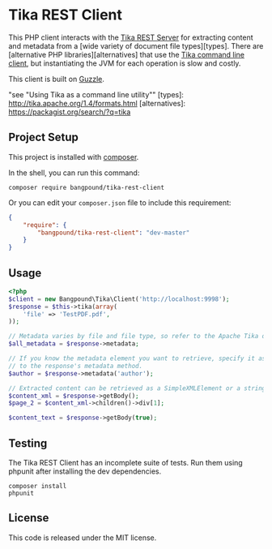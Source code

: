 Tika REST Client
================

This PHP client interacts with the [Tika REST Server][TikaJAXRS] for extracting content
and metadata from a [wide variety of document file types][types]. There are [alternative
PHP libraries][alternatives] that use the [Tika command line client][TikaCLI], but
instantiating the JVM for each operation is slow and costly.

This client is built on [Guzzle](http://guzzlephp.org).

[TikaJAXRS]: http://wiki.apache.org/tika/TikaJAXRS
[TikaCLI]: http://tika.apache.org/1.4/gettingstarted.html
    "see "Using Tika as a command line utility""
[types]: http://tika.apache.org/1.4/formats.html
[alternatives]: https://packagist.org/search/?q=tika

## Project Setup

This project is installed with [composer][].

In the shell, you can run this command:

```shell
composer require bangpound/tika-rest-client
```

Or you can edit your `composer.json` file to include this requirement:

```json
{
    "require": {
        "bangpound/tika-rest-client": "dev-master"
    }
}
```

[composer]: http://getcomposer.org

## Usage

```php
<?php
$client = new Bangpound\Tika\Client('http://localhost:9998');
$response = $this->tika(array(
    'file' => 'TestPDF.pdf',
));

// Metadata varies by file and file type, so refer to the Apache Tika docs for details.
$all_metadata = $response->metadata;

// If you know the metadata element you want to retrieve, specify it as the argument
// to the response's metadata method.
$author = $response->metadata('author');

// Extracted content can be retrieved as a SimpleXMLElement or a string of XML.
$content_xml = $response->getBody();
$page_2 = $content_xml->children()->div[1];

$content_text = $response->getBody(true);
```

## Testing

The Tika REST Client has an incomplete suite of tests. Run them using phpunit after
installing the dev dependencies.

```shell
composer install
phpunit
```

## License

This code is released under the MIT license.
